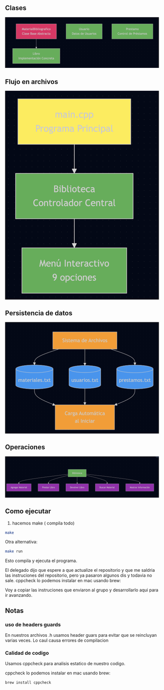 ## Clases

![](./image2.png)

## Flujo en archivos

![](./image.png)

## Persistencia de datos

![](./image3.png)

## Operaciones

![](image-1.png)

## Como ejecutar

1. hacemos make ( compila todo)

```sh
make
```

Otra alternativa:

```sh
make run
```

Esto compila y ejecuta el programa.

El delegado dijo que espere a que actualize el repositorio y que me saldria las
instruciones del repositorio, pero ya pasaron algunos dis y todavia no sale.
cppcheck lo podemos instalar en mac usando brew:

Voy a copiar las instruciones que enviaron al grupo y desarrollarlo aqui para ir
avanzando.

## Notas

### uso de headers guards

En nuestros archivos .h usamos header guars para evitar que se reincluyan varias veces.
Lo caul causa errores de compilacion

### Calidad de codigo

Usamos cppcheck para analisis estatico de nuestro codigo.

cppcheck lo podemos instalar en mac usando brew:

```sh
brew install cppcheck
```
